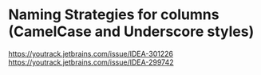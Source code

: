 # Naming Strategies for columns (CamelCase and Underscore styles)

https://youtrack.jetbrains.com/issue/IDEA-301226
https://youtrack.jetbrains.com/issue/IDEA-299742